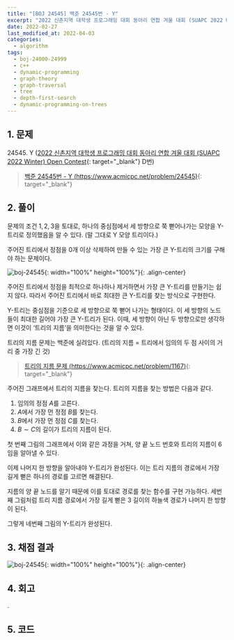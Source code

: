 ```yaml
---
title: "[BOJ 24545] 백준 24545번 - Y"
excerpt: "2022 신촌지역 대학생 프로그래밍 대회 동아리 연합 겨울 대회 (SUAPC 2022 Winter) Open Contest D번 - 백준 24545번 Y 풀이"
date: 2022-02-27
last_modified_at: 2022-04-03
categories:
  - algorithm
tags:
  - boj-24000-24999
  - c++
  - dynamic-programming
  - graph-theory
  - graph-traversal
  - tree
  - depth-first-search
  - dynamic-programming-on-trees
---
```


## 1. 문제
$24545$. Y ([2022 신촌지역 대학생 프로그래밍 대회 동아리 연합 겨울 대회 (SUAPC 2022 Winter) Open Contest](https://burningfalls.github.io/contest/2022-suapc-baekjoon-contest/){: target="_blank"} D번)

> [백준 24545번 - Y (https://www.acmicpc.net/problem/24545)](https://www.acmicpc.net/problem/24545){: target="_blank"}

## 2. 풀이

문제의 조건 $1,\, 2,\, 3$을 토대로, 하나의 중심점에서 세 방향으로 쭉 뻗어나가는 모양을 Y-트리로 정의했음을 알 수 있다. (말 그대로 Y 모양 트리이다.) 

주어진 트리에서 정점을 $0$개 이상 삭제하여 만들 수 있는 가장 큰 Y-트리의 크기를 구해야 하는 문제이다.

![boj-24545](https://user-images.githubusercontent.com/30232837/161431002-76a3f227-d4cb-4bdb-a72b-4909905c03d5.png "boj-24545"){: width="100%" height="100%"}{: .align-center}

주어진 트리에서 정점을 최적으로 하나하나 제거하면서 가장 큰 Y-트리를 만들기는 쉽지 않다. 따라서 주어진 트리에서 바로 최대한 큰 Y-트리를 찾는 방식으로 구현한다. 

Y-트리는 중심점을 기준으로 세 방향으로 쭉 뻗어 나가는 형태이다. 이 세 방향의 노드들이 최대한 길어야 가장 큰 Y-트리가 된다. 이때, 세 방향이 아닌 두 방향으로만 생각하면 이것이 ‘트리의 지름’을 의미한다는 것을 알 수 있다. 

트리의 지름 문제는 백준에 실려있다. (트리의 지름 = 트리에서 임의의 두 점 사이의 거리 중 가장 긴 것) 

> [트리의 지름 문제 (https://www.acmicpc.net/problem/1167)](https://www.acmicpc.net/problem/1167){: target="_blank"}

주어진 그래프에서 트리의 지름을 찾는다. 트리의 지름을 찾는 방법은 다음과 같다.

1.	임의의 정점 $A$를 고른다.
2.	$A$에서 가장 먼 정점 $B$를 찾는다.
3.	$B$에서 가장 먼 정점 $C$를 찾는다.
4.	$B\sim C$의 길이가 트리의 지름이 된다.
 
첫 번째 그림의 그래프에서 이와 같은 과정을 거쳐, 양 끝 노드 번호와 트리의 지름이 $6$임을 알아낼 수 있다. 

이제 나머지 한 방향을 알아내야 Y-트리가 완성된다. 이는 트리 지름의 경로에서 가장 길게 뻗은 하나의 경로를 고르면 해결된다. 

지름의 양 끝 노드를 알기 때문에 이를 토대로 경로를 찾는 함수를 구현 가능하다. 세번째 그림처럼 트리 지름 경로에서 가장 길게 뻗은 $3$ 길이의 하늘색 경로가 나머지 한 방향이 된다. 

그렇게 네번째 그림의 Y-트리가 완성된다. 


## 3. 채점 결과

![boj-24545](https://user-images.githubusercontent.com/30232837/161431081-c86ca92f-e3b8-46c0-ad35-403f764c3567.png "boj-24545"){: width="100%" height="100%"}{: .align-center}

## 4. 회고

.

## 5. 코드

<script src="https://gist.github.com/BurningFalls/f287a1666c7d78519b9eaf89fe40804e.js"></script>